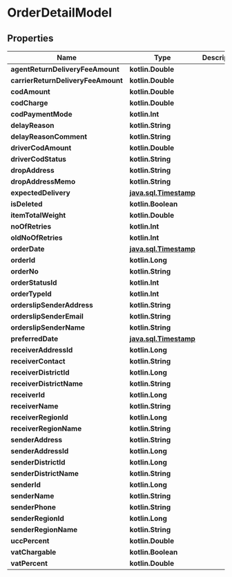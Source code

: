 
# OrderDetailModel

## Properties
Name | Type | Description | Notes
------------ | ------------- | ------------- | -------------
**agentReturnDeliveryFeeAmount** | **kotlin.Double** |  |  [optional]
**carrierReturnDeliveryFeeAmount** | **kotlin.Double** |  |  [optional]
**codAmount** | **kotlin.Double** |  |  [optional]
**codCharge** | **kotlin.Double** |  |  [optional]
**codPaymentMode** | **kotlin.Int** |  |  [optional]
**delayReason** | **kotlin.String** |  |  [optional]
**delayReasonComment** | **kotlin.String** |  |  [optional]
**driverCodAmount** | **kotlin.Double** |  |  [optional]
**driverCodStatus** | **kotlin.String** |  |  [optional]
**dropAddress** | **kotlin.String** |  |  [optional]
**dropAddressMemo** | **kotlin.String** |  |  [optional]
**expectedDelivery** | [**java.sql.Timestamp**](java.sql.Timestamp.md) |  |  [optional]
**isDeleted** | **kotlin.Boolean** |  |  [optional]
**itemTotalWeight** | **kotlin.Double** |  |  [optional]
**noOfRetries** | **kotlin.Int** |  |  [optional]
**oldNoOfRetries** | **kotlin.Int** |  |  [optional]
**orderDate** | [**java.sql.Timestamp**](java.sql.Timestamp.md) |  |  [optional]
**orderId** | **kotlin.Long** |  |  [optional]
**orderNo** | **kotlin.String** |  |  [optional]
**orderStatusId** | **kotlin.Int** |  |  [optional]
**orderTypeId** | **kotlin.Int** |  |  [optional]
**orderslipSenderAddress** | **kotlin.String** |  |  [optional]
**orderslipSenderEmail** | **kotlin.String** |  |  [optional]
**orderslipSenderName** | **kotlin.String** |  |  [optional]
**preferredDate** | [**java.sql.Timestamp**](java.sql.Timestamp.md) |  |  [optional]
**receiverAddressId** | **kotlin.Long** |  |  [optional]
**receiverContact** | **kotlin.String** |  |  [optional]
**receiverDistrictId** | **kotlin.Long** |  |  [optional]
**receiverDistrictName** | **kotlin.String** |  |  [optional]
**receiverId** | **kotlin.Long** |  |  [optional]
**receiverName** | **kotlin.String** |  |  [optional]
**receiverRegionId** | **kotlin.Long** |  |  [optional]
**receiverRegionName** | **kotlin.String** |  |  [optional]
**senderAddress** | **kotlin.String** |  |  [optional]
**senderAddressId** | **kotlin.Long** |  |  [optional]
**senderDistrictId** | **kotlin.Long** |  |  [optional]
**senderDistrictName** | **kotlin.String** |  |  [optional]
**senderId** | **kotlin.Long** |  |  [optional]
**senderName** | **kotlin.String** |  |  [optional]
**senderPhone** | **kotlin.String** |  |  [optional]
**senderRegionId** | **kotlin.Long** |  |  [optional]
**senderRegionName** | **kotlin.String** |  |  [optional]
**uccPercent** | **kotlin.Double** |  |  [optional]
**vatChargable** | **kotlin.Boolean** |  |  [optional]
**vatPercent** | **kotlin.Double** |  |  [optional]



